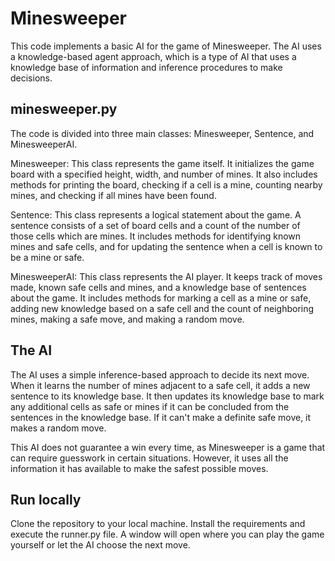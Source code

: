 # Minesweeper

This code implements a basic AI for the game of Minesweeper. The AI uses a knowledge-based agent approach, which is a type of AI that uses a knowledge base of information and inference procedures to make decisions.

## minesweeper.py

The code is divided into three main classes: Minesweeper, Sentence, and MinesweeperAI.

Minesweeper: This class represents the game itself. It initializes the game board with a specified height, width, and number of mines. It also includes methods for printing the board, checking if a cell is a mine, counting nearby mines, and checking if all mines have been found.

Sentence: This class represents a logical statement about the game. A sentence consists of a set of board cells and a count of the number of those cells which are mines. It includes methods for identifying known mines and safe cells, and for updating the sentence when a cell is known to be a mine or safe.

MinesweeperAI: This class represents the AI player. It keeps track of moves made, known safe cells and mines, and a knowledge base of sentences about the game. It includes methods for marking a cell as a mine or safe, adding new knowledge based on a safe cell and the count of neighboring mines, making a safe move, and making a random move.

## The AI

The AI uses a simple inference-based approach to decide its next move. When it learns the number of mines adjacent to a safe cell, it adds a new sentence to its knowledge base. It then updates its knowledge base to mark any additional cells as safe or mines if it can be concluded from the sentences in the knowledge base. If it can't make a definite safe move, it makes a random move.

This AI does not guarantee a win every time, as Minesweeper is a game that can require guesswork in certain situations. However, it uses all the information it has available to make the safest possible moves.

## Run locally

Clone the repository to your local machine. Install the requirements and execute the runner.py file. A window will open where you can play the game yourself or let the AI choose the next move.